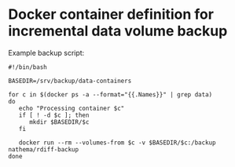 # Docker container definition for incremental data volume backup 

Example backup script: 

```
#!/bin/bash

BASEDIR=/srv/backup/data-containers

for c in $(docker ps -a --format="{{.Names}}" | grep data)
do
   echo "Processing container $c"
   if [ ! -d $c ]; then
      mkdir $BASEDIR/$c
   fi

   docker run --rm --volumes-from $c -v $BASEDIR/$c:/backup nathema/rdiff-backup
done

